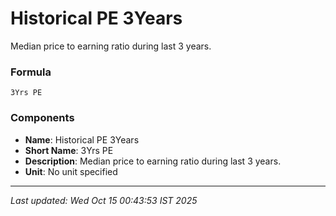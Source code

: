 # Historical PE 3Years
Median price to earning ratio during last 3 years.

### Formula
```text
3Yrs PE
```


### Components
- **Name**: Historical PE 3Years
- **Short Name**: 3Yrs PE
- **Description**: Median price to earning ratio during last 3 years.
- **Unit**: No unit specified

---
*Last updated: Wed Oct 15 00:43:53 IST 2025*
